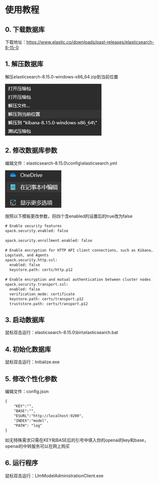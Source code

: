 # 使用教程

## 0. 下载数据库
下载地址：https://www.elastic.co/downloads/past-releases/elasticsearch-8-15-0

## 1. 解压数据库
解压elasticsearch-8.15.0-windows-x86_64.zip到当前位置

![pic1](pic/pic1.png)

## 2. 修改数据库参数
编辑文件：elasticsearch-8.15.0\config\elasticsearch.yml

![pic2](pic/pic2.png)

按照以下模板更改参数，将四个含enabled的设置后的true改为false

```
# Enable security features
xpack.security.enabled: false

xpack.security.enrollment.enabled: false

# Enable encryption for HTTP API client connections, such as Kibana, Logstash, and Agents
xpack.security.http.ssl:
  enabled: false
  keystore.path: certs/http.p12

# Enable encryption and mutual authentication between cluster nodes
xpack.security.transport.ssl:
  enabled: false
  verification_mode: certificate
  keystore.path: certs/transport.p12
  truststore.path: certs/transport.p12
```

## 3. 启动数据库

鼠标双击运行：elasticsearch-8.15.0\bin\elasticsearch.bat

## 4. 初始化数据库

鼠标双击运行：Initialize.exe

## 5. 修改个性化参数

编辑文件：config.json

```
{
    "KEY":"",
    "BASE":"",
    "ESURL":"http://localhost:9200",
    "INDEX":"model",
    "PATH": "log"
}
```

如无特殊需求只需在KEY和BASE后的引号中填入你的openai的key和base，openai的中转服务可以在网上购买

## 6. 运行程序

鼠标双击运行：LlmModelAdministrationClient.exe